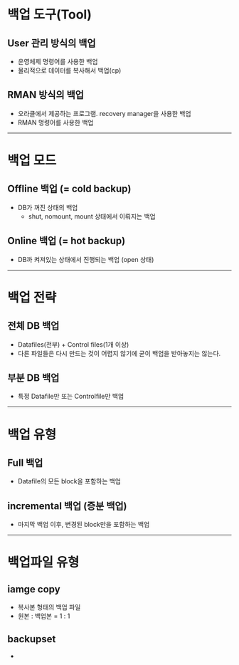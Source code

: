# 백업 도구(Tool) 

## User 관리 방식의 백업
- 운영체제 명령어를 사용한 백업
- 물리적으로 데이터를 복사해서 백업(cp)

## RMAN 방식의 백업
- 오라클에서 제공하는 프로그램. recovery manager을 사용한 백업
- RMAN 명령어를 사용한 백업 

-----

# 백업 모드 

## Offline 백업 (= cold backup)
- DB가 꺼진 상태의 백업
  - shut, nomount, mount 상태에서 이뤄지는 백업
## Online 백업  (= hot backup)
- DB까 켜져있는 상태에서 진행되는 백업 (open 상태)

----- 

# 백업 전략
## 전체 DB 백업
- Datafiles(전부) + Control files(1개 이상)
- 다른 파일들은 다시 만드는 것이 어렵지 않기에 굳이 백업을 받아놓지는 않는다. 
## 부분 DB 백업
- 특정 Datafile만 또는 Controlfile만 백업

----

# 백업 유형
## Full 백업 
- Datafile의 모든 block을 포함하는 백업
## incremental 백업 (증분 백업) 
- 마지막 백업 이후, 변경된 block만을 포함하는 백업

---

# 백업파일 유형
## iamge copy
- 복사본 형태의 백업 파일
- 원본 : 백업본 = 1 : 1 
## backupset 
- 
